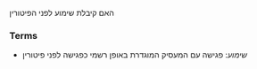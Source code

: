 האם קיבלת שימוע לפני הפיטורין

### Terms
* *שימוע*: פגישה עם המעסיק המוגדרת באופן רשמי כפגישה לפני פיטורין
